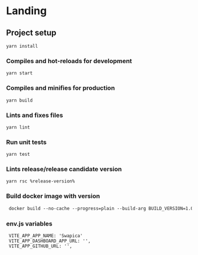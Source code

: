 # Landing

## Project setup
```
yarn install
```

### Compiles and hot-reloads for development
```
yarn start
```

### Compiles and minifies for production
```
yarn build
```

### Lints and fixes files
```
yarn lint
```

### Run unit tests
```
yarn test
```

### Lints release/release candidate version
```
yarn rsc %release-version%
```

### Build docker image with version
```dockerfile
 docker build --no-cache --progress=plain --build-arg BUILD_VERSION=1.0.0-rc.0 -t landing .
```

### env.js variables
```
 VITE_APP_APP_NAME: 'Swapica'
 VITE_APP_DASHBOARD_APP_URL: '',
 VITE_APP_GITHUB_URL: '',
```
